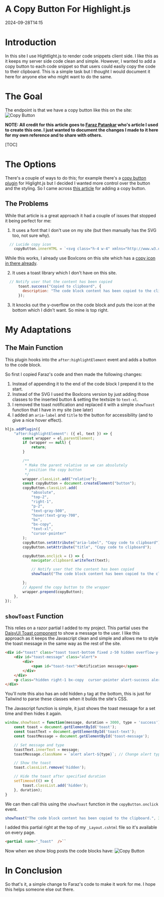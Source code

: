 ﻿# A Copy Button For Highlight.js
<!--category-- DaisyUI, Tailwind, Highlight.js, Javascript -->
<datetime class="hidden">2024-09-28T14:15</datetime>

# Introduction
In this site I use Hightlight.js to render code snippets client side. I like this as it keeps my server side code clean and simple. However, I wanted to add a copy button to each code snippet so that users could easily copy the code to their clipboard. This is a simple task but I thought I would document it here for anyone else who might want to do the same.

# The Goal
The endpoint is that we have a copy button like this on the site:
![Copy Button](copybutton.png)

**NOTE: All credit for this article goes to [Faraz Patankar](https://dev.to/farazpatankar/highlightjs-copy-button-plugin-3dld) who's article I used to create this one. I just wanted to document the changes I made to it here for my own reference and to share with others.**

[TOC]

# The Options
There's a couple of ways to do this; for example there's a [copy button plugin](https://github.com/arronhunt/highlightjs-copy) for Higlight.js but I decided I wanted more control over the button and the styling. So I came across [this article](https://dev.to/farazpatankar/highlightjs-copy-button-plugin-3dld) for adding a copy button. 

## The Problems
While that article is a great approach it had a couple of issues that stopped it being perfect for me:

1. It uses a font that I don't use on my site (but then manually has the SVG too, not sure why).
```javascript
  // Lucide copy icon
    copyButton.innerHTML = `<svg class="h-4 w-4" xmlns="http://www.w3.org/2000/svg" width="24" height="24" viewBox="0 0 24 24" fill="none" stroke="currentColor" stroke-width="2" stroke-linecap="round" stroke-linejoin="round" class="lucide lucide-copy"><rect width="14" height="14" x="8" y="8" rx="2" ry="2"/><path d="M4 16c-1.1 0-2-.9-2-2V4c0-1.1.9-2 2-2h10c1.1 0 2 .9 2 2"/></svg>`;
```
While this works, I already use BoxIcons on this site which has a [copy icon in there already](https://icon-sets.iconify.design/bx/copy/). 

2. It uses a toast library which I don't have on this site.
```javascript
  // Notify user that the content has been copied
      toast.success("Copied to clipboard", {
        description: "The code block content has been copied to the clipboard.",
      });
```
3. It knocks out the y-overflow on the code block and puts the icon at the bottom which I didn't want. So mine is top right.

# My Adaptations

## The Main Function
This plugin hooks into the `after:highlightElement` event and adds a button to the code block.

So first I copied Faraz's code and then made the following changes:

1. Instead of appending it to the end of the code block I prepend it to the start.
2. Instead of the SVG I used the BoxIcons version by just adding those classes to the inserted button & setting the textsize to `text-xl`.
3. I removed the toast notification and replaced it with a simple `showToast` function that I have in my site (see later)
4. I added an `aria-label` and `title` to the button for accessibility (and to give a nice hover effect).

```javascript
hljs.addPlugin({
    "after:highlightElement": ({ el, text }) => {
        const wrapper = el.parentElement;
        if (wrapper == null) {
            return;
        }

        /**
         * Make the parent relative so we can absolutely
         * position the copy button
         */
        wrapper.classList.add("relative");
        const copyButton = document.createElement("button");
        copyButton.classList.add(
            "absolute",
            "top-2",
            "right-1",
            "p-2",
            "text-gray-500",
            "hover:text-gray-700",
            "bx",
            "bx-copy",
            "text-xl",
            "cursor-pointer"
        );
        copyButton.setAttribute("aria-label", "Copy code to clipboard");
        copyButton.setAttribute("title", "Copy code to clipboard");

        copyButton.onclick = () => {
            navigator.clipboard.writeText(text);

            // Notify user that the content has been copied
            showToast("The code block content has been copied to the clipboard.", 3000, "success");

        };
        // Append the copy button to the wrapper
        wrapper.prepend(copyButton);
    },
});
```

## `showToast` Function
This relies on a razor partial I added to my project. 
This partial uses the [DaisyUI Toast component](https://daisyui.com/components/toast/) to show a message to the user. 
I like this approach as it keeps the Javascript clean and simple and allows me to style the toast message in the same way as the rest of the site.


```html
<div id="toast" class="toast toast-bottom fixed z-50 hidden overflow-y-hidden">
    <div id="toast-message" class="alert">
        <div>
            <span id="toast-text">Notification message</span>
        </div>
    </div>
    <p class="hidden right-1 bx-copy  cursor-pointer alert-success alert-warning alert-error alert-info"></p>
</div>
```
You'll note this also has an odd hidden `p` tag at the bottom, this is just for Tailwind to parse these classes when it builds the site's CSS.

The Javascript function is simple, it just shows the toast message for a set time and then hides it again. 

```javascript
window.showToast = function(message, duration = 3000, type = 'success') {
    const toast = document.getElementById('toast');
    const toastText = document.getElementById('toast-text');
    const toastMessage = document.getElementById('toast-message');

    // Set message and type
    toastText.innerText = message;
    toastMessage.className = `alert alert-${type}`; // Change alert type (success, warning, error)

    // Show the toast
    toast.classList.remove('hidden');

    // Hide the toast after specified duration
    setTimeout(() => {
        toast.classList.add('hidden');
    }, duration);
}
```

We can then call this using the `showToast` function in the `copyButton.onclick` event.

```javascript
showToast("The code block content has been copied to the clipboard.", 3000, "success");
```
I added this partial right at the top of my `_Layout.cshtml` file so it's available on every page.

```html
<partial name="_Toast"  />``
```

Now when we show blog posts the code blocks have:
![Copy Button](copybutton.png)

# In Conclusion
So that's it, a simple change to Faraz's code to make it work for me. I hope this helps someone else out there.